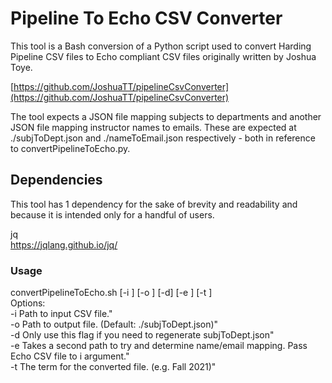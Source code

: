# Pipeline To Echo CSV Converter
This tool is a Bash conversion of a Python script used to convert Harding Pipeline CSV files to Echo compliant CSV files originally written by Joshua Toye.  

[https://github.com/JoshuaTT/pipelineCsvConverter](https://github.com/JoshuaTT/pipelineCsvConverter)  

The tool expects a JSON file mapping subjects to departments and another JSON file mapping instructor names to emails. These are expected at ./subjToDept.json and ./nameToEmail.json respectively - both in reference to convertPipelineToEcho.py.

## Dependencies
This tool has 1 dependency for the sake of brevity and readability and because it is intended only for a handful of users.  

jq  
[https://jqlang.github.io/jq/
](https://jqlang.github.io/jq/)  

### Usage
convertPipelineToEcho.sh [-i <inputPath>] [-o <outputPath>] [-d] [-e <secondInput>] [-t <term>]  
Options:  
-i <inputPath>		Path to input CSV file."  
-o <outputPath>		Path to output file. (Default: ./subjToDept.json)"  
-d			Only use this flag if you need to regenerate subjToDept.json"  
-e <secondInput>	Takes a second path to try and determine name/email mapping. Pass Echo CSV file to i argument."  
-t <term>		The term for the converted file. (e.g. Fall 2021)"
